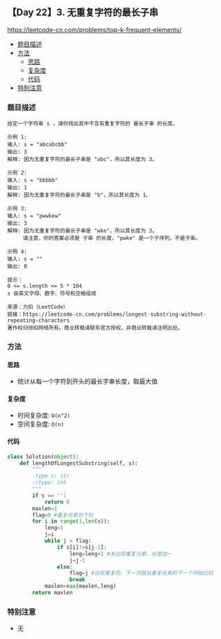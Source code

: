 
##  【Day 22】3. 无重复字符的最长子串

https://leetcode-cn.com/problems/top-k-frequent-elements/

* [题目描述](https://github.com/ZhangNN2018/91alg/blob/main/Basic/array_stack_queue/%E3%80%90Day%205%E3%80%91232.%20%E7%94%A8%E6%A0%88%E5%AE%9E%E7%8E%B0%E9%98%9F%E5%88%97.md#%E9%A2%98%E7%9B%AE%E6%8F%8F%E8%BF%B0)
* [方法](https://github.com/ZhangNN2018/91alg/blob/main/Basic/array_stack_queue/%E3%80%90Day%205%E3%80%91232.%20%E7%94%A8%E6%A0%88%E5%AE%9E%E7%8E%B0%E9%98%9F%E5%88%97.md#%E6%96%B9%E6%B3%95)
     * [思路](https://github.com/ZhangNN2018/91alg/blob/main/Basic/array_stack_queue/%E3%80%90Day%205%E3%80%91232.%20%E7%94%A8%E6%A0%88%E5%AE%9E%E7%8E%B0%E9%98%9F%E5%88%97.md#%E6%80%9D%E8%B7%AF)
     * [复杂度](https://github.com/ZhangNN2018/91alg/blob/main/Basic/array_stack_queue/%E3%80%90Day%205%E3%80%91232.%20%E7%94%A8%E6%A0%88%E5%AE%9E%E7%8E%B0%E9%98%9F%E5%88%97.md#%E5%A4%8D%E6%9D%82%E5%BA%A6)
     * [代码](https://github.com/ZhangNN2018/91alg/blob/main/Basic/array_stack_queue/%E3%80%90Day%205%E3%80%91232.%20%E7%94%A8%E6%A0%88%E5%AE%9E%E7%8E%B0%E9%98%9F%E5%88%97.md#%E4%BB%A3%E7%A0%81)
* [特别注意](https://github.com/ZhangNN2018/91alg/blob/main/Basic/array_stack_queue/%E3%80%90Day%205%E3%80%91232.%20%E7%94%A8%E6%A0%88%E5%AE%9E%E7%8E%B0%E9%98%9F%E5%88%97.md#%E7%89%B9%E5%88%AB%E6%B3%A8%E6%84%8F)

### 题目描述
    给定一个字符串 s ，请你找出其中不含有重复字符的 最长子串 的长度。
    
    示例 1:
    输入: s = "abcabcbb"
    输出: 3 
    解释: 因为无重复字符的最长子串是 "abc"，所以其长度为 3。
    
    示例 2:
    输入: s = "bbbbb"
    输出: 1
    解释: 因为无重复字符的最长子串是 "b"，所以其长度为 1。
    
    示例 3:
    输入: s = "pwwkew"
    输出: 3
    解释: 因为无重复字符的最长子串是 "wke"，所以其长度为 3。
         请注意，你的答案必须是 子串 的长度，"pwke" 是一个子序列，不是子串。
         
    示例 4:
    输入: s = ""
    输出: 0

    提示：
    0 <= s.length <= 5 * 104
    s 由英文字母、数字、符号和空格组成

    来源：力扣（LeetCode）
    链接：https://leetcode-cn.com/problems/longest-substring-without-repeating-characters
    著作权归领扣网络所有。商业转载请联系官方授权，非商业转载请注明出处。
### 方法

#### 思路
* 统计从每一个字符到开头的最长字串长度，取最大值

#### 复杂度
* 时间复杂度: `O(n^2)`
* 空间复杂度: `O(n)`

#### 代码
```python
class Solution(object):
    def lengthOfLongestSubstring(self, s):
        """
        :type s: str
        :rtype: int
        """
        if s == '':
            return 0        
        maxlen=1
        flag=0 #重复元素的下标
        for i in range(1,len(s)):
            leng=1
            j=i
            while j > flag:
                if s[i]!=s[j-1]:
                    leng=leng+1 #未出现重复元素，长度加一
                    j=j-1
                else: 
                    flag=j #出现重复的，下一次就从重复元素的下一个开始比较
                    break                   
            maxlen=max(maxlen,leng) 
        return maxlen
```
### 特别注意
* 无
